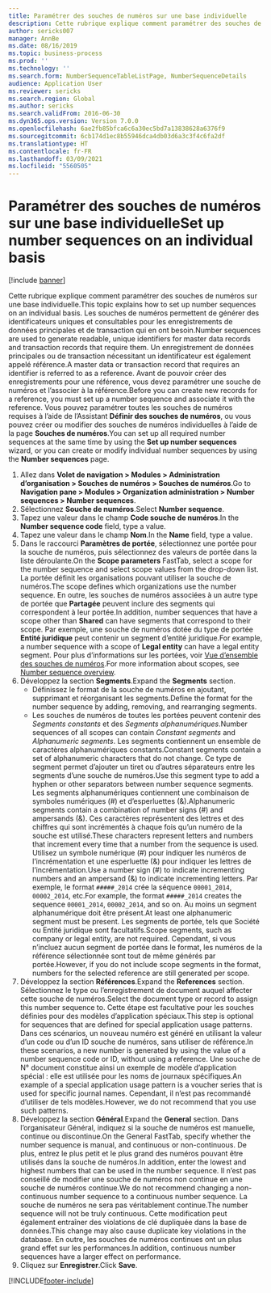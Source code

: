 ```yaml
---
title: Paramétrer des souches de numéros sur une base individuelle
description: Cette rubrique explique comment paramétrer des souches de numéros sur une base individuelle.
author: sericks007
manager: AnnBe
ms.date: 08/16/2019
ms.topic: business-process
ms.prod: ''
ms.technology: ''
ms.search.form: NumberSequenceTableListPage, NumberSequenceDetails
audience: Application User
ms.reviewer: sericks
ms.search.region: Global
ms.author: sericks
ms.search.validFrom: 2016-06-30
ms.dyn365.ops.version: Version 7.0.0
ms.openlocfilehash: 6ae2fb85bfca6c6a30ec5bd7a13838628a6376f9
ms.sourcegitcommit: 6cb174d1ec8b55946dca4db03d6a3c3f4c6fa2df
ms.translationtype: HT
ms.contentlocale: fr-FR
ms.lasthandoff: 03/09/2021
ms.locfileid: "5560505"
---
```

# <a name="set-up-number-sequences-on-an-individual-basis"></a><span data-ttu-id="a2fe6-103">Paramétrer des souches de numéros sur une base individuelle</span><span class="sxs-lookup"><span data-stu-id="a2fe6-103">Set up number sequences on an individual basis</span></span>

[!include [banner](../../includes/banner.md)]

<span data-ttu-id="a2fe6-104">Cette rubrique explique comment paramétrer des souches de numéros sur une base individuelle.</span><span class="sxs-lookup"><span data-stu-id="a2fe6-104">This topic explains how to set up number sequences on an individual basis.</span></span> <span data-ttu-id="a2fe6-105">Les souches de numéros permettent de générer des identificateurs uniques et consultables pour les enregistrements de données principales et de transaction qui en ont besoin.</span><span class="sxs-lookup"><span data-stu-id="a2fe6-105">Number sequences are used to generate readable, unique identifiers for master data records and transaction records that require them.</span></span> <span data-ttu-id="a2fe6-106">Un enregistrement de données principales ou de transaction nécessitant un identificateur est également appelé référence.</span><span class="sxs-lookup"><span data-stu-id="a2fe6-106">A master data or transaction record that requires an identifier is referred to as a reference.</span></span> <span data-ttu-id="a2fe6-107">Avant de pouvoir créer des enregistrements pour une référence, vous devez paramétrer une souche de numéros et l’associer à la référence.</span><span class="sxs-lookup"><span data-stu-id="a2fe6-107">Before you can create new records for a reference, you must set up a number sequence and associate it with the reference.</span></span> <span data-ttu-id="a2fe6-108">Vous pouvez paramétrer toutes les souches de numéros requises à l’aide de l’Assistant **Définir des souches de numéros**, ou vous pouvez créer ou modifier des souches de numéros individuelles à l’aide de la page **Souches de numéros**.</span><span class="sxs-lookup"><span data-stu-id="a2fe6-108">You can set up all required number sequences at the same time by using the **Set up number sequences** wizard, or you can create or modify individual number sequences by using the **Number sequences** page.</span></span>

1. <span data-ttu-id="a2fe6-109">Allez dans **Volet de navigation > Modules > Administration d’organisation > Souches de numéros > Souches de numéros**.</span><span class="sxs-lookup"><span data-stu-id="a2fe6-109">Go to **Navigation pane > Modules > Organization administration > Number sequences > Number sequences**.</span></span>
2. <span data-ttu-id="a2fe6-110">Sélectionnez **Souche de numéros**.</span><span class="sxs-lookup"><span data-stu-id="a2fe6-110">Select **Number sequence**.</span></span>
3. <span data-ttu-id="a2fe6-111">Tapez une valeur dans le champ **Code souche de numéros**.</span><span class="sxs-lookup"><span data-stu-id="a2fe6-111">In the **Number sequence code** field, type a value.</span></span>
4. <span data-ttu-id="a2fe6-112">Tapez une valeur dans le champ **Nom**.</span><span class="sxs-lookup"><span data-stu-id="a2fe6-112">In the **Name** field, type a value.</span></span>
5. <span data-ttu-id="a2fe6-113">Dans le raccourci **Paramètres de portée**, sélectionnez une portée pour la souche de numéros, puis sélectionnez des valeurs de portée dans la liste déroulante.</span><span class="sxs-lookup"><span data-stu-id="a2fe6-113">On the **Scope parameters** FastTab, select a scope for the number sequence and select scope values from the drop-down list.</span></span> <span data-ttu-id="a2fe6-114">La portée définit les organisations pouvant utiliser la souche de numéros.</span><span class="sxs-lookup"><span data-stu-id="a2fe6-114">The scope defines which organizations use the number sequence.</span></span> <span data-ttu-id="a2fe6-115">En outre, les souches de numéros associées à un autre type de portée que **Partagée** peuvent inclure des segments qui correspondent à leur portée.</span><span class="sxs-lookup"><span data-stu-id="a2fe6-115">In addition, number sequences that have a scope other than **Shared** can have segments that correspond to their scope.</span></span> <span data-ttu-id="a2fe6-116">Par exemple, une souche de numéros dotée du type de portée **Entité juridique** peut contenir un segment d’entité juridique.</span><span class="sxs-lookup"><span data-stu-id="a2fe6-116">For example, a number sequence with a scope of **Legal entity** can have a legal entity segment.</span></span> <span data-ttu-id="a2fe6-117">Pour plus d’informations sur les portées, voir [Vue d’ensemble des souches de numéros](https://docs.microsoft.com/dynamics365/unified-operations/fin-and-ops/organization-administration/number-sequence-overview).</span><span class="sxs-lookup"><span data-stu-id="a2fe6-117">For more information about scopes, see [Number sequence overview](https://docs.microsoft.com/dynamics365/unified-operations/fin-and-ops/organization-administration/number-sequence-overview).</span></span> 
6. <span data-ttu-id="a2fe6-118">Développez la section **Segments**.</span><span class="sxs-lookup"><span data-stu-id="a2fe6-118">Expand the **Segments** section.</span></span>
    - <span data-ttu-id="a2fe6-119">Définissez le format de la souche de numéros en ajoutant, supprimant et réorganisant les segments.</span><span class="sxs-lookup"><span data-stu-id="a2fe6-119">Define the format for the number sequence by adding, removing, and rearranging segments.</span></span>  
    - <span data-ttu-id="a2fe6-120">Les souches de numéros de toutes les portées peuvent contenir des *Segments constants* et des *Segments alphanumériques*.</span><span class="sxs-lookup"><span data-stu-id="a2fe6-120">Number sequences of all scopes can contain *Constant segments* and *Alphanumeric segments*.</span></span> <span data-ttu-id="a2fe6-121">Les segments contiennent un ensemble de caractères alphanumériques constants.</span><span class="sxs-lookup"><span data-stu-id="a2fe6-121">Constant segments contain a set of alphanumeric characters that do not change.</span></span> <span data-ttu-id="a2fe6-122">Ce type de segment permet d’ajouter un tiret ou d’autres séparateurs entre les segments d’une souche de numéros.</span><span class="sxs-lookup"><span data-stu-id="a2fe6-122">Use this segment type to add a hyphen or other separators between number sequence segments.</span></span> <span data-ttu-id="a2fe6-123">Les segments alphanumériques contiennent une combinaison de symboles numériques (#) et d’esperluettes (&).</span><span class="sxs-lookup"><span data-stu-id="a2fe6-123">Alphanumeric segments contain a combination of number signs (#) and ampersands (&).</span></span> <span data-ttu-id="a2fe6-124">Ces caractères représentent des lettres et des chiffres qui sont incrémentés à chaque fois qu’un numéro de la souche est utilisé.</span><span class="sxs-lookup"><span data-stu-id="a2fe6-124">These characters represent letters and numbers that increment every time that a number from the sequence is used.</span></span> <span data-ttu-id="a2fe6-125">Utilisez un symbole numérique (#) pour indiquer les numéros de l’incrémentation et une esperluette (&) pour indiquer les lettres de l’incrémentation.</span><span class="sxs-lookup"><span data-stu-id="a2fe6-125">Use a number sign (#) to indicate incrementing numbers and an ampersand (&) to indicate incrementing letters.</span></span> <span data-ttu-id="a2fe6-126">Par exemple, le format `#####_2014` crée la séquence `00001_2014`, `00002_2014`, etc.</span><span class="sxs-lookup"><span data-stu-id="a2fe6-126">For example, the format `#####_2014` creates the sequence `00001_2014`, `00002_2014`, and so on.</span></span> <span data-ttu-id="a2fe6-127">Au moins un segment alphanumérique doit être présent.</span><span class="sxs-lookup"><span data-stu-id="a2fe6-127">At least one alphanumeric segment must be present.</span></span> <span data-ttu-id="a2fe6-128">Les segments de portée, tels que Société ou Entité juridique sont facultatifs.</span><span class="sxs-lookup"><span data-stu-id="a2fe6-128">Scope segments, such as company or legal entity, are not required.</span></span> <span data-ttu-id="a2fe6-129">Cependant, si vous n’incluez aucun segment de portée dans le format, les numéros de la référence sélectionnée sont tout de même générés par portée.</span><span class="sxs-lookup"><span data-stu-id="a2fe6-129">However, if you do not include scope segments in the format, numbers for the selected reference are still generated per scope.</span></span>  
7. <span data-ttu-id="a2fe6-130">Développez la section **Références**.</span><span class="sxs-lookup"><span data-stu-id="a2fe6-130">Expand the **References** section.</span></span> <span data-ttu-id="a2fe6-131">Sélectionnez le type ou l’enregistrement de document auquel affecter cette souche de numéros.</span><span class="sxs-lookup"><span data-stu-id="a2fe6-131">Select the document type or record to assign this number sequence to.</span></span> <span data-ttu-id="a2fe6-132">Cette étape est facultative pour les souches définies pour des modèles d’application spéciaux.</span><span class="sxs-lookup"><span data-stu-id="a2fe6-132">This step is optional for sequences that are defined for special application usage patterns.</span></span> <span data-ttu-id="a2fe6-133">Dans ces scénarios, un nouveau numéro est généré en utilisant la valeur d’un code ou d’un ID souche de numéros, sans utiliser de référence.</span><span class="sxs-lookup"><span data-stu-id="a2fe6-133">In these scenarios, a new number is generated by using the value of a number sequence code or ID, without using a reference.</span></span> <span data-ttu-id="a2fe6-134">Une souche de N° document constitue ainsi un exemple de modèle d’application spécial : elle est utilisée pour les noms de journaux spécifiques.</span><span class="sxs-lookup"><span data-stu-id="a2fe6-134">An example of a special application usage pattern is a voucher series that is used for specific journal names.</span></span> <span data-ttu-id="a2fe6-135">Cependant, il n’est pas recommandé d’utiliser de tels modèles.</span><span class="sxs-lookup"><span data-stu-id="a2fe6-135">However, we do not recommend that you use such patterns.</span></span>  
8. <span data-ttu-id="a2fe6-136">Développez la section **Général**.</span><span class="sxs-lookup"><span data-stu-id="a2fe6-136">Expand the **General** section.</span></span> <span data-ttu-id="a2fe6-137">Dans l’organisateur Général, indiquez si la souche de numéros est manuelle, continue ou discontinue.</span><span class="sxs-lookup"><span data-stu-id="a2fe6-137">On the General FastTab, specify whether the number sequence is manual, and continuous or non-continuous.</span></span> <span data-ttu-id="a2fe6-138">De plus, entrez le plus petit et le plus grand des numéros pouvant être utilisés dans la souche de numéros.</span><span class="sxs-lookup"><span data-stu-id="a2fe6-138">In addition, enter the lowest and highest numbers that can be used in the number sequence.</span></span> <span data-ttu-id="a2fe6-139">Il n’est pas conseillé de modifier une souche de numéros non continue en une souche de numéros continue.</span><span class="sxs-lookup"><span data-stu-id="a2fe6-139">We do not recommend changing a non-continuous number sequence to a continuous number sequence.</span></span> <span data-ttu-id="a2fe6-140">La souche de numéros ne sera pas véritablement continue.</span><span class="sxs-lookup"><span data-stu-id="a2fe6-140">The number sequence will not be truly continuous.</span></span> <span data-ttu-id="a2fe6-141">Cette modification peut également entraîner des violations de clé dupliquée dans la base de données.</span><span class="sxs-lookup"><span data-stu-id="a2fe6-141">This change may also cause duplicate key violations in the database.</span></span> <span data-ttu-id="a2fe6-142">En outre, les souches de numéros continues ont un plus grand effet sur les performances.</span><span class="sxs-lookup"><span data-stu-id="a2fe6-142">In addition, continuous number sequences have a larger effect on performance.</span></span>   
9. <span data-ttu-id="a2fe6-143">Cliquez sur **Enregistrer**.</span><span class="sxs-lookup"><span data-stu-id="a2fe6-143">Click **Save**.</span></span>



[!INCLUDE[footer-include](../../../../includes/footer-banner.md)]